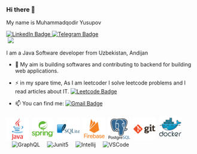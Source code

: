 ### Hi there 👋

My name is Muhammadqodir Yusupov

<div id="badges">
  <a href="linkedin.com/in/muhammadqodir-yusupov-81278b240">
    <img src="https://img.shields.io/badge/LinkedIn-blue?style=for-the-badge&logo=linkedin&logoColor=white" alt="LinkedIn Badge"/>
  </a>
  <a href="https://t.me/Muhammadqodir_Yusupov">
    <img src="https://img.shields.io/badge/Telegram-blue?style=for-the-badge&logo=telegram&logoColor=white" alt="Telegram Badge"/>
  </a>
</div>
<img src="https://komarev.com/ghpvc/?username=yusupov06&style=flat-square&color=blue" alt=""/>
<img src="https://cdn.dribbble.com/users/1025838/screenshots/6220885/devguy3.gif">

I am a Java Software developer from Uzbekistan, Andijan

- :seedling: My aim is building softwares and contributing to backend for building web applications.

- :zap: in my spare time, As I am leetcoder I solve leetcode problems and I read articles about
  IT. [![Leetcode Badge](https://img.shields.io/badge/-Leetcode-red?style=flat&logo=Leetcode&logoColor=white)](https://leetcode.com/Muhammadqodiryusupov/)

- :mailbox: You can find
  me:  [![Gmail Badge](https://img.shields.io/badge/-Gmail-red?style=flat&logo=Gmail&logoColor=white)](https://yusupovforwin@gmail.com)

<div>
  <img src="https://github.com/devicons/devicon/blob/master/icons/java/java-original-wordmark.svg" title="Java" alt="Java" width="60" height="60"/>&nbsp;
  <img src="https://github.com/devicons/devicon/blob/master/icons/spring/spring-original-wordmark.svg" title="Spring" alt="Spring" width="60" height="60"/>&nbsp;
  <img src="https://github.com/devicons/devicon/blob/master/icons/sqlite/sqlite-original-wordmark.svg" title="SQLite" alt="SQLite" width="60" height="60"/>&nbsp;
  <img src="https://github.com/devicons/devicon/blob/master/icons/firebase/firebase-plain-wordmark.svg" title="Firebase" alt="Firebase" width="60" height="60"/>&nbsp;
  <img src="https://github.com/devicons/devicon/blob/master/icons/postgresql/postgresql-original-wordmark.svg" title="PostgreSQL"  alt="PostgreSQL" width="60" height="60"/>&nbsp;
  <img src="https://github.com/devicons/devicon/blob/master/icons/git/git-original-wordmark.svg" title="Git" alt="Git" width="60" height="60" />
 <img src="https://github.com/devicons/devicon/blob/master/icons/docker/docker-original-wordmark.svg" title="Docker" alt="Docker" width="60" height="60" style="margin:5px;">
 <img src="https://graphql.org/img/logo.svg" title="GraphQL" alt="GraphQL" width="50" height="50" style="margin-left:15px"/>
 <img src="https://junit.org/junit5/assets/img/junit5-logo.png" title="Junit5" alt="Junit5" width="50" height="50" style="margin-left:15px"/>
 <img src="https://upload.wikimedia.org/wikipedia/commons/thumb/9/9c/IntelliJ_IDEA_Icon.svg/1024px-IntelliJ_IDEA_Icon.svg.png" title="Intellij" alt="Intellij" width="50" height="50" style="margin-left:15px"/>
 <img src="https://cdn.worldvectorlogo.com/logos/visual-studio-code-1.svg" title="VSCode" alt="VSCode" width="50" height="50" style="margin-left:15px"/>
</div>
